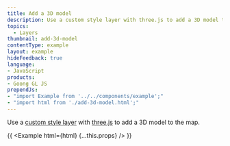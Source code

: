 ```yaml
---
title: Add a 3D model
description: Use a custom style layer with three.js to add a 3D model to the map.
topics:
  - Layers
thumbnail: add-3d-model
contentType: example
layout: example
hideFeedback: true
language:
- JavaScript
products:
- Goong GL JS
prependJs:
- "import Example from '../../components/example';"
- "import html from './add-3d-model.html';"
---
```


Use a [custom style layer](/goong-js-docs/api/properties/#customlayerinterface) with [three.js](https://threejs.org) to add a 3D model to the map.

{{ <Example html={html} {...this.props} /> }}
